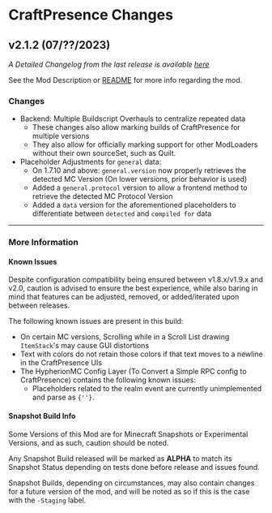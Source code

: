 # CraftPresence Changes

## v2.1.2 (07/??/2023)

_A Detailed Changelog from the last release is
available [here](https://gitlab.com/CDAGaming/CraftPresence/-/compare/release%2Fv2.1.0...release%2Fv2.1.2)_

See the Mod Description or [README](https://gitlab.com/CDAGaming/CraftPresence) for more info regarding the mod.

### Changes

* Backend: Multiple Buildscript Overhauls to centralize repeated data
    * These changes also allow marking builds of CraftPresence for multiple versions
    * They also allow for officially marking support for other ModLoaders without their own sourceSet, such as Quilt.
* Placeholder Adjustments for `general` data:
    * On 1.7.10 and above: `general.version` now properly retrieves the detected MC Version (On lower versions, prior
      behavior is used)
    * Added a `general.protocol` version to allow a frontend method to retrieve the detected MC Protocol Version
    * Added a `data` version for the aforementioned placeholders to differentiate between `detected` and `compiled for`
      data

___

### More Information

#### Known Issues

Despite configuration compatibility being ensured between v1.8.x/v1.9.x and v2.0,
caution is advised to ensure the best experience, while also baring in mind that features can be adjusted, removed, or
added/iterated upon between releases.

The following known issues are present in this build:

* On certain MC versions, Scrolling while in a Scroll List drawing `ItemStack`'s may cause GUI distortions
* Text with colors do not retain those colors if that text moves to a newline in the CraftPresence UIs
* The HypherionMC Config Layer (To Convert a Simple RPC config to CraftPresence) contains the following known issues:
    * Placeholders related to the realm event are currently unimplemented and parse as `{''}`.

#### Snapshot Build Info

Some Versions of this Mod are for Minecraft Snapshots or Experimental Versions, and as such, caution should be noted.

Any Snapshot Build released will be marked as **ALPHA** to match its Snapshot Status depending on tests done before
release
and issues found.

Snapshot Builds, depending on circumstances, may also contain changes for a future version of the mod, and will be noted
as so if this is the case with the `-Staging` label.
